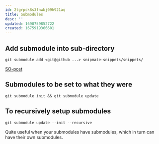 ```yaml
---
id: 2tgrpck8s3fnwbj09h921aq
title: Submodules
desc: ''
updated: 1690759852722
created: 1675919366601
---
```


## Add submodule into sub-directory
```shell
git submodule add <git@github ...> snipmate-snippets/snippets/
```
[SO-post](https://stackoverflow.com/a/9035930/7858768)

## Submodules to be set to what they were
```shell
git submodule init && git submodule update
```

## To recursively setup submodules
```shell
git submodule update --init --recursive
```
Quite useful when your submodules have submodules, which in turn can have their own submodules.